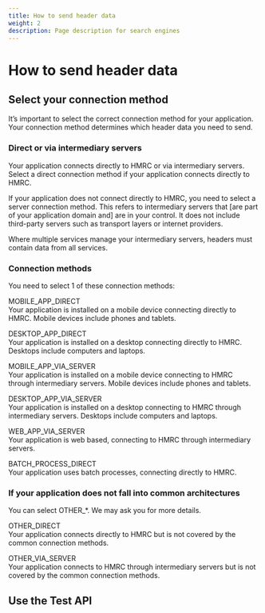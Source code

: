 ```yaml
---
title: How to send header data
weight: 2
description: Page description for search engines
---
```


# How to send header data

## Select your connection method

<span class="font-large">It’s important to select the correct connection method for your application. Your connection method determines which header data you need to send.
</span>

### Direct or via  intermediary servers

Your application connects directly to HMRC or via intermediary servers. Select a direct connection method if your application connects directly to HMRC.

If your application does not connect directly to HMRC, you need to select a server connection method. This refers to intermediary servers that [are part of your application domain and] are in your control. It does not include third-party servers such as transport layers or internet providers.

Where multiple services manage your intermediary servers, headers must contain data from all services.

### Connection methods

You need to select 1 of these connection methods:

<p><span class="code--slim-large">MOBILE_APP_DIRECT</span><br>
Your application is installed on a mobile device connecting directly to HMRC. Mobile devices include phones and tablets.</p>
</li>
<p><span class="code--slim-large">DESKTOP_APP_DIRECT</span><br>
Your application is installed on a desktop connecting directly to HMRC. Desktops include computers and laptops.</p>

<p><span class="code--slim-large">MOBILE_APP_VIA_SERVER</span><br>
Your application is installed on a mobile device connecting to HMRC through intermediary servers. Mobile devices include phones and tablets.

<p><span class="code--slim-large">DESKTOP_APP_VIA_SERVER</span><br>
Your application is installed on a desktop connecting to HMRC through intermediary servers. Desktops include computers and laptops.

<p><span class="code--slim-large">WEB_APP_VIA_SERVER</span><br>
Your application is web based, connecting to HMRC through intermediary servers.

<p><span class="code--slim-large">BATCH_PROCESS_DIRECT</span><br>
Your application uses batch processes, connecting directly to HMRC.

### If your application does not fall into common architectures

You can select <span class="code--slim-large">OTHER_*</span>. We may ask you for more details.  

<p><span class="code--slim-large">OTHER_DIRECT</span><br>
Your application connects directly to HMRC but is not covered by the common connection methods.

<p><span class="code--slim-large">OTHER_VIA_SERVER</span><br>
Your application connects to HMRC through intermediary servers but is not covered by the common connection methods.


## Use the Test API

